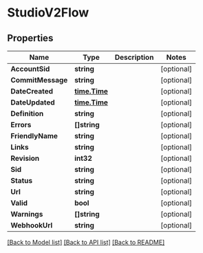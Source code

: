 # StudioV2Flow

## Properties

Name | Type | Description | Notes
------------ | ------------- | ------------- | -------------
**AccountSid** | **string** |  | [optional] 
**CommitMessage** | **string** |  | [optional] 
**DateCreated** | [**time.Time**](time.Time.md) |  | [optional] 
**DateUpdated** | [**time.Time**](time.Time.md) |  | [optional] 
**Definition** | **string** |  | [optional] 
**Errors** | **[]string** |  | [optional] 
**FriendlyName** | **string** |  | [optional] 
**Links** | **string** |  | [optional] 
**Revision** | **int32** |  | [optional] 
**Sid** | **string** |  | [optional] 
**Status** | **string** |  | [optional] 
**Url** | **string** |  | [optional] 
**Valid** | **bool** |  | [optional] 
**Warnings** | **[]string** |  | [optional] 
**WebhookUrl** | **string** |  | [optional] 

[[Back to Model list]](../README.md#documentation-for-models) [[Back to API list]](../README.md#documentation-for-api-endpoints) [[Back to README]](../README.md)


